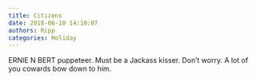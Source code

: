 ```yaml
---
title: Citizens
date: 2018-06-10 14:10:07
authors: Ripp
categories: Holiday
---
```


 ERNIE N BERT puppeteer. Must be a Jackass kisser. Don’t worry. A lot of you cowards bow down to him.